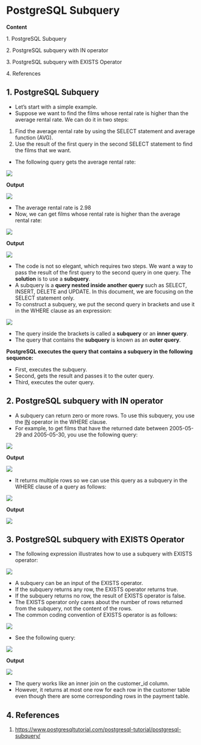 # PostgreSQL Subquery

**Content**

1\. PostgreSQL Subquery

2\. PostgreSQL subquery with IN operator

3\. PostgreSQL subquery with EXISTS Operator

4\. References

## 1. PostgreSQL Subquery

-   Let’s start with a simple example.
-   Suppose we want to find the films whose rental rate is higher than the average rental rate. We can do it in two steps:
1.  Find the average rental rate by using the SELECT statement and average function (AVG).
2.  Use the result of the first query in the second SELECT statement to find the films that we want.
-   The following query gets the average rental rate:

![](media/8cf461ed2b86a6666fa5ef077d0ca4cc.png)

**Output**

![](media/d58fdb733a2b1d54e0d47167c06abdeb.png)

-   The average rental rate is 2.98
-   Now, we can get films whose rental rate is higher than the average rental rate:

![](media/99eb7dddf46c405771969c8ed2982952.png)

**Output**

![](media/2605086f2f8002edabb26759217eb868.png)

-   The code is not so elegant, which requires two steps. We want a way to pass the result of the first query to the second query in one query. The **solution** is to use a **subquery**.
-   A subquery is a **query nested inside another query** such as SELECT, INSERT, DELETE and UPDATE. In this document, we are focusing on the SELECT statement only.
-   To construct a subquery, we put the second query in brackets and use it in the WHERE clause as an expression:

![](media/1de21386ecd4d4046a1320f215faba8a.png)

-   The query inside the brackets is called a **subquery** or an **inner query**.
-   The query that contains the **subquery** is known as an **outer query**.

**PostgreSQL executes the query that contains a subquery in the following sequence:**

-   First, executes the subquery.
-   Second, gets the result and passes it to the outer query.
-   Third, executes the outer query.

## 2. PostgreSQL subquery with IN operator

-   A subquery can return zero or more rows. To use this subquery, you use the [IN](https://www.postgresqltutorial.com/postgresql-tutorial/postgresql-in/) operator in the WHERE clause.
-   For example, to get films that have the returned date between 2005-05-29 and 2005-05-30, you use the following query:

![](media/5700afc0ed3261c1de734b268756f403.png)

**Output**

![](media/84be41f66d4fafa2bac95881e459994b.png)

-   It returns multiple rows so we can use this query as a subquery in the WHERE clause of a query as follows:

![](media/48dbfe0f112d1e79c50a1d14c2030cf6.png)

**Output**

![](media/c15e2cc15660b70d2b4e33e7784642cb.png)

## 3. PostgreSQL subquery with EXISTS Operator

-   The following expression illustrates how to use a subquery with EXISTS operator:

![](media/f22532afad53888eb2e75b990035ddb7.png)

-   A subquery can be an input of the EXISTS operator.
-   If the subquery returns any row, the EXISTS operator returns true.
-   If the subquery returns no row, the result of EXISTS operator is false.
-   The EXISTS operator only cares about the number of rows returned from the subquery, not the content of the rows.
-   The common coding convention of EXISTS operator is as follows:

![](media/9b9d7f2cceccf422a66910c64035cdd2.png)

-   See the following query:

![](media/6133ef968ab852e75670b0fbd6a21c14.png)

**Output**

![](media/cf7989b3f78296da46530a028dae9a90.png)

-   The query works like an inner join on the customer_id column.
-   However, it returns at most one row for each row in the customer table even though there are some corresponding rows in the payment table.

## 4. References

1.  https://www.postgresqltutorial.com/postgresql-tutorial/postgresql-subquery/
